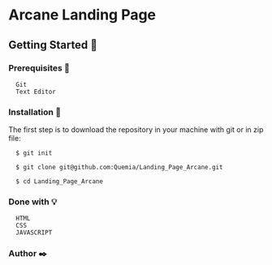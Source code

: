 # Arcane Landing Page

## Getting Started :rocket:

### Prerequisites :page_with_curl:

```shell
  Git
  Text Editor
```

### Installation :wrench:

The first step is to download the repository in your machine with git or in zip file:

```shell
  $ git init

  $ git clone git@github.com:Quemia/Landing_Page_Arcane.git

  $ cd Landing_Page_Arcane
```

### Done with :bulb:

```shell
  HTML
  CSS
  JAVASCRIPT 
```

### Author :black_nib:
